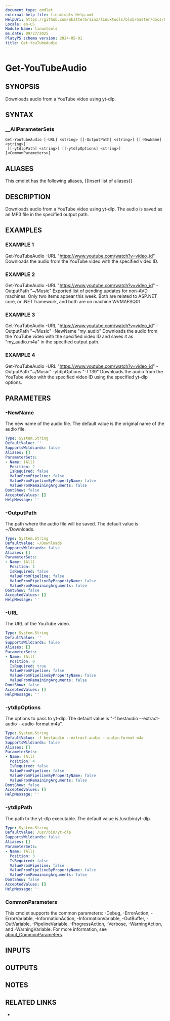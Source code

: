 ```yaml
---
document type: cmdlet
external help file: linuxtools-Help.xml
HelpUri: https://github.com/Skatterbrainz/linuxtools/blob/master/docs/Get-YouTubeAudio.md
Locale: en-US
Module Name: linuxtools
ms.date: 09/27/2025
PlatyPS schema version: 2024-05-01
title: Get-YouTubeAudio
---
```


# Get-YouTubeAudio

## SYNOPSIS

Downloads audio from a YouTube video using yt-dlp.

## SYNTAX

### __AllParameterSets

```
Get-YouTubeAudio [-URL] <string> [[-OutputPath] <string>] [[-NewName] <string>]
 [[-ytdlpPath] <string>] [[-ytdlpOptions] <string>] [<CommonParameters>]
```

## ALIASES

This cmdlet has the following aliases,
  {{Insert list of aliases}}

## DESCRIPTION

Downloads audio from a YouTube video using yt-dlp.
The audio is saved as an MP3 file in the specified output path.

## EXAMPLES

### EXAMPLE 1

Get-YouTubeAudio -URL "https://www.youtube.com/watch?v=video_id"
Downloads the audio from the YouTube video with the specified video ID.

### EXAMPLE 2

Get-YouTubeAudio -URL "https://www.youtube.com/watch?v=video_id" -OutputPath "~/Music"
Exported list of pending updates for non-AVD machines. Only two items appear this week. Both are related to ASP.NET core, or .NET framework, and both are on machine WVMAFSQ01.

### EXAMPLE 3

Get-YouTubeAudio -URL "https://www.youtube.com/watch?v=video_id" -OutputPath "~/Music" -NewName "my_audio"
Downloads the audio from the YouTube video with the specified video ID and saves it as "my_audio.m4a" in the specified output path.

### EXAMPLE 4

Get-YouTubeAudio -URL "https://www.youtube.com/watch?v=video_id" -OutputPath "~/Music" -ytdlpOptions "-f 139"
Downloads the audio from the YouTube video with the specified video ID using the specified yt-dlp options.

## PARAMETERS

### -NewName

The new name of the audio file.
The default value is the original name of the audio file.

```yaml
Type: System.String
DefaultValue: ''
SupportsWildcards: false
Aliases: []
ParameterSets:
- Name: (All)
  Position: 2
  IsRequired: false
  ValueFromPipeline: false
  ValueFromPipelineByPropertyName: false
  ValueFromRemainingArguments: false
DontShow: false
AcceptedValues: []
HelpMessage: ''
```

### -OutputPath

The path where the audio file will be saved.
The default value is ~/Downloads.

```yaml
Type: System.String
DefaultValue: ~/Downloads
SupportsWildcards: false
Aliases: []
ParameterSets:
- Name: (All)
  Position: 1
  IsRequired: false
  ValueFromPipeline: false
  ValueFromPipelineByPropertyName: false
  ValueFromRemainingArguments: false
DontShow: false
AcceptedValues: []
HelpMessage: ''
```

### -URL

The URL of the YouTube video.

```yaml
Type: System.String
DefaultValue: ''
SupportsWildcards: false
Aliases: []
ParameterSets:
- Name: (All)
  Position: 0
  IsRequired: true
  ValueFromPipeline: false
  ValueFromPipelineByPropertyName: false
  ValueFromRemainingArguments: false
DontShow: false
AcceptedValues: []
HelpMessage: ''
```

### -ytdlpOptions

The options to pass to yt-dlp.
The default value is "-f bestaudio --extract-audio --audio-format m4a".

```yaml
Type: System.String
DefaultValue: -f bestaudio --extract-audio --audio-format m4a
SupportsWildcards: false
Aliases: []
ParameterSets:
- Name: (All)
  Position: 4
  IsRequired: false
  ValueFromPipeline: false
  ValueFromPipelineByPropertyName: false
  ValueFromRemainingArguments: false
DontShow: false
AcceptedValues: []
HelpMessage: ''
```

### -ytdlpPath

The path to the yt-dlp executable.
The default value is /usr/bin/yt-dlp.

```yaml
Type: System.String
DefaultValue: /usr/bin/yt-dlp
SupportsWildcards: false
Aliases: []
ParameterSets:
- Name: (All)
  Position: 3
  IsRequired: false
  ValueFromPipeline: false
  ValueFromPipelineByPropertyName: false
  ValueFromRemainingArguments: false
DontShow: false
AcceptedValues: []
HelpMessage: ''
```

### CommonParameters

This cmdlet supports the common parameters: -Debug, -ErrorAction, -ErrorVariable,
-InformationAction, -InformationVariable, -OutBuffer, -OutVariable, -PipelineVariable,
-ProgressAction, -Verbose, -WarningAction, and -WarningVariable. For more information, see
[about_CommonParameters](https://go.microsoft.com/fwlink/?LinkID=113216).

## INPUTS

## OUTPUTS

## NOTES

## RELATED LINKS

- [](https://github.com/Skatterbrainz/linuxtools/blob/master/docs/Get-YouTubeAudio.md)

